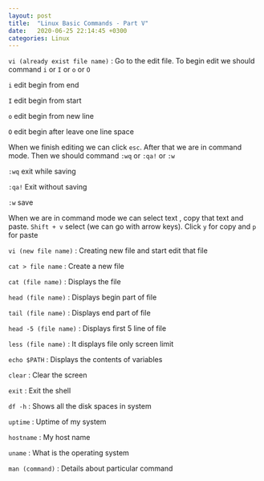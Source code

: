 ```yaml
---
layout: post
title:  "Linux Basic Commands - Part V"
date:   2020-06-25 22:14:45 +0300
categories: Linux
---
```


`vi (already exist file name)` : Go to the edit file. To begin edit we should command `i` or `I` or `o` or `O`

`i` edit begin from end

`I` edit begin from start

`o` edit begin from new line

`O` edit begin after leave one line space

When we finish editing we can click `esc`. After that we are in command mode. Then we should command `:wq` or `:qa!` or `:w`

`:wq` exit while saving

`:qa!` Exit without saving

`:w` save

When we are in command mode we can select text , copy that text and paste. `Shift + v` select (we can go with arrow keys).   Click `y` for copy and `p` for paste

`vi (new file name)` : Creating new file and start edit that file

`cat > file name` : Create a new file

`cat (file name)` : Displays  the file

`head (file name)` : Displays begin part of file 

`tail (file name)` : Displays end part of file

`head -5 (file name)` : Displays first 5 line of file

`less (file name)` : It displays file only screen limit

`echo $PATH` : Displays the contents of variables

`clear` : Clear the screen

`exit` : Exit the shell

`df -h` : Shows all the disk spaces in system

`uptime` : Uptime of my system

`hostname` : My host name

`uname` : What is the operating system

`man (command)` : Details about particular command










